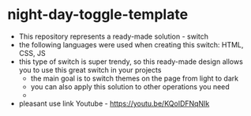 # night-day-toggle-template

- This repository represents a ready-made solution - switch
- the following languages ​​were used when creating this switch: HTML, CSS, JS
- this type of switch is super trendy, so this ready-made design allows you to
  use this great switch in your projects
  - the main goal is to switch themes on the page from light to dark
  - you can also apply this solution to other operations you need
  - 
- pleasant use link Youtube - https://youtu.be/KQoIDFNqNIk
